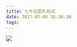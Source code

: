 ```yaml
---
title: 七牛云图片测试
date: 2017-07-06 16:36:36
tags:
---
```

![](http://osluooofp.bkt.clouddn.com/17-7-5/38779107.jpg)
# 